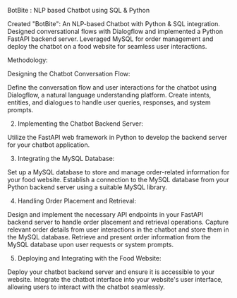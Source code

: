BotBite : NLP based Chatbot using SQL & Python

Created "BotBite": An NLP-based Chatbot with Python & SQL integration. Designed conversational flows with Dialogflow and implemented a Python FastAPI backend server. 
Leveraged MySQL for order management and deploy the chatbot on a food website for seamless user interactions.

Methodology:

Designing the Chatbot Conversation Flow:

Define the conversation flow and user interactions for the chatbot using Dialogflow, a natural language understanding platform.
Create intents, entities, and dialogues to handle user queries, responses, and system prompts.

2.  Implementing the Chatbot Backend Server:

Utilize the FastAPI web framework in Python to develop the backend server for your chatbot application.

3.  Integrating the MySQL Database:

Set up a MySQL database to store and manage order-related information for your food website.
Establish a connection to the MySQL database from your Python backend server using a suitable MySQL library.

4. Handling Order Placement and Retrieval:

Design and implement the necessary API endpoints in your FastAPI backend server to handle order placement and retrieval operations.
Capture relevant order details from user interactions in the chatbot and store them in the MySQL database.
Retrieve and present order information from the MySQL database upon user requests or system prompts.

5.  Deploying and Integrating with the Food Website:

Deploy your chatbot backend server and ensure it is accessible to your website.
Integrate the chatbot interface into your website's user interface, allowing users to interact with the chatbot seamlessly.
